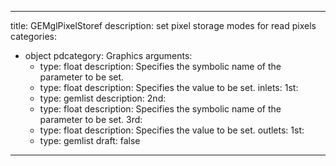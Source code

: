 
---
title: GEMglPixelStoref
description: set pixel storage modes for read pixels
categories:
  - object
pdcategory: Graphics
arguments:
    - type: float
      description: Specifies the symbolic name of the parameter to be set.
    - type: float
      description: Specifies the value to be set.
inlets:
  1st:
    - type: gemlist
      description:
  2nd:
    - type: float
      description: Specifies the symbolic name of the parameter to be set.
  3rd:
    - type: float
      description: Specifies the value to be set.
outlets:
  1st:
    - type: gemlist
draft: false
---

